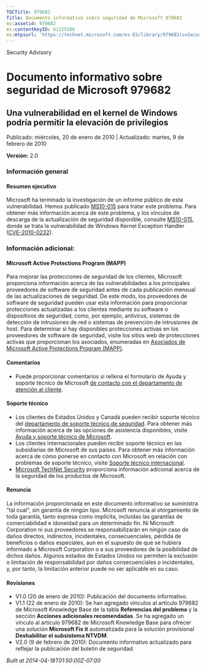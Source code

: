 ```yaml
---
TOCTitle: 979682
Title: Documento informativo sobre seguridad de Microsoft 979682
ms:assetid: 979682
ms:contentKeyID: 61225266
ms:mtpsurl: 'https://technet.microsoft.com/es-ES/library/979682(v=Security.10)'
---
```


Security Advisory

Documento informativo sobre seguridad de Microsoft 979682
=========================================================

Una vulnerabilidad en el kernel de Windows podría permitir la elevación de privilegios
--------------------------------------------------------------------------------------

Publicado: miércoles, 20 de enero de 2010 | Actualizado: martes, 9 de febrero de 2010

**Versión:** 2.0

### Información general

#### Resumen ejecutivo

Microsoft ha terminado la investigación de un informe público de esta vulnerabilidad. Hemos publicado [MS10-015](http://technet.microsoft.com/security/bulletin/ms10-015) para tratar este problema. Para obtener más información acerca de este problema, y los vínculos de descarga de la actualización de seguridad disponible, consulte [MS10-015](http://technet.microsoft.com/security/bulletin/ms10-015), donde se trata la vulnerabilidad de Windows Kernel Exception Handler ([CVE-2010-0232](http://www.cve.mitre.org/cgi-bin/cvename.cgi?name=cve-2010-0232)).

### Información adicional:

#### Microsoft Active Protections Program (MAPP)

Para mejorar las protecciones de seguridad de los clientes, Microsoft proporciona información acerca de las vulnerabilidades a los principales proveedores de software de seguridad antes de cada publicación mensual de las actualizaciones de seguridad. De este modo, los proveedores de software de seguridad pueden usar esta información para proporcionar protecciones actualizadas a los clientes mediante su software o dispositivos de seguridad, como, por ejemplo, antivirus, sistemas de detección de intrusiones de red o sistemas de prevención de intrusiones de host. Para determinar si hay disponibles protecciones activas en los proveedores de software de seguridad, visite los sitios web de protecciones activas que proporcionan los asociados, enumeradas en [Asociados de Microsoft Active Protections Program (MAPP)](http://www.microsoft.com/security/msrc/mapp/partners.mspx).

#### Comentarios

-   Puede proporcionar comentarios si rellena el formulario de Ayuda y soporte técnico de Microsoft [de contacto con el departamento de atención al cliente](https://support.microsoft.com/common/survey.aspx?scid=sw;en;1257&amp;showpage=1&amp;ws=technet&amp;sd=tech).

#### Soporte técnico

-   Los clientes de Estados Unidos y Canadá pueden recibir soporte técnico del [departamento de soporte técnico de seguridad](http://go.microsoft.com/fwlink/?linkid=21131). Para obtener más información acerca de las opciones de asistencia disponibles, visite [Ayuda y soporte técnico de Microsoft](http://support.microsoft.com/).
-   Los clientes internacionales pueden recibir soporte técnico en las subsidiarias de Microsoft de sus países. Para obtener más información acerca de cómo ponerse en contacto con Microsoft en relación con problemas de soporte técnico, visite [Soporte técnico internacional](http://go.microsoft.com/fwlink/?linkid=21155).
-   [Microsoft TechNet Security](http://go.microsoft.com/fwlink/?linkid=21132) proporciona información adicional acerca de la seguridad de los productos de Microsoft.

#### Renuncia

La información proporcionada en este documento informativo se suministra "tal cual", sin garantía de ningún tipo. Microsoft renuncia al otorgamiento de toda garantía, tanto expresa como implícita, incluidas las garantías de comerciabilidad e idoneidad para un determinado fin. Ni Microsoft Corporation ni sus proveedores se responsabilizarán en ningún caso de daños directos, indirectos, incidentales, consecuenciales, pérdida de beneficios o daños especiales, aun en el supuesto de que se hubiera informado a Microsoft Corporation o a sus proveedores de la posibilidad de dichos daños. Algunos estados de Estados Unidos no permiten la exclusión o limitación de responsabilidad por daños consecuenciales o incidentales, y, por tanto, la limitación anterior puede no ser aplicable en su caso.

#### Revisiones

-   V1.0 (20 de enero de 2010): Publicación del documento informativo.
-   V1.1 (22 de enero de 2010): Se han agregado vínculos al artículo 979682 de Microsoft Knowledge Base de la tabla **Referencias del problema** y la sección **Acciones adicionales recomendadas**. Se ha agregado un vínculo al artículo 979682 de Microsoft Knowledge Base para ofrecer una solución **Microsoft Fix it** automatizada para la solución provisional **Deshabilitar el subsistema NTVDM**.
-   V2.0 (9 de febrero de 2010): Documento informativo actualizado para reflejar la publicación del boletín de seguridad.

*Built at 2014-04-18T01:50:00Z-07:00*
